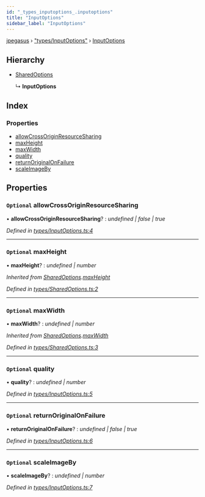 ```yaml
---
id: "_types_inputoptions_.inputoptions"
title: "InputOptions"
sidebar_label: "InputOptions"
---
```


[jpegasus](../index.md) › ["types/InputOptions"](../modules/_types_inputoptions_.md) › [InputOptions](_types_inputoptions_.inputoptions.md)

## Hierarchy

* [SharedOptions](_types_sharedoptions_.sharedoptions.md)

  ↳ **InputOptions**

## Index

### Properties

* [allowCrossOriginResourceSharing](_types_inputoptions_.inputoptions.md#optional-allowcrossoriginresourcesharing)
* [maxHeight](_types_inputoptions_.inputoptions.md#optional-maxheight)
* [maxWidth](_types_inputoptions_.inputoptions.md#optional-maxwidth)
* [quality](_types_inputoptions_.inputoptions.md#optional-quality)
* [returnOriginalOnFailure](_types_inputoptions_.inputoptions.md#optional-returnoriginalonfailure)
* [scaleImageBy](_types_inputoptions_.inputoptions.md#optional-scaleimageby)

## Properties

### `Optional` allowCrossOriginResourceSharing

• **allowCrossOriginResourceSharing**? : *undefined | false | true*

*Defined in [types/InputOptions.ts:4](https://github.com/TonyBrobston/jpegasus/blob/418125c/src/types/InputOptions.ts#L4)*

___

### `Optional` maxHeight

• **maxHeight**? : *undefined | number*

*Inherited from [SharedOptions](_types_sharedoptions_.sharedoptions.md).[maxHeight](_types_sharedoptions_.sharedoptions.md#optional-maxheight)*

*Defined in [types/SharedOptions.ts:2](https://github.com/TonyBrobston/jpegasus/blob/418125c/src/types/SharedOptions.ts#L2)*

___

### `Optional` maxWidth

• **maxWidth**? : *undefined | number*

*Inherited from [SharedOptions](_types_sharedoptions_.sharedoptions.md).[maxWidth](_types_sharedoptions_.sharedoptions.md#optional-maxwidth)*

*Defined in [types/SharedOptions.ts:3](https://github.com/TonyBrobston/jpegasus/blob/418125c/src/types/SharedOptions.ts#L3)*

___

### `Optional` quality

• **quality**? : *undefined | number*

*Defined in [types/InputOptions.ts:5](https://github.com/TonyBrobston/jpegasus/blob/418125c/src/types/InputOptions.ts#L5)*

___

### `Optional` returnOriginalOnFailure

• **returnOriginalOnFailure**? : *undefined | false | true*

*Defined in [types/InputOptions.ts:6](https://github.com/TonyBrobston/jpegasus/blob/418125c/src/types/InputOptions.ts#L6)*

___

### `Optional` scaleImageBy

• **scaleImageBy**? : *undefined | number*

*Defined in [types/InputOptions.ts:7](https://github.com/TonyBrobston/jpegasus/blob/418125c/src/types/InputOptions.ts#L7)*
